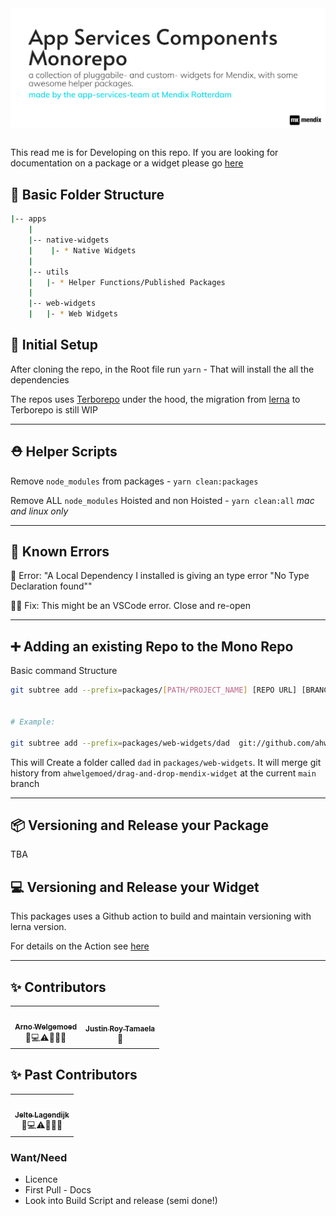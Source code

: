 <img  align="center" alt="headerIMG" src="./assets/ASCM-Logov2.png" target="_blank" />
<br/>
<br/>

This read me is for Developing on this repo. If you are looking for documentation on a package or a widget please go [here](https://mendixlabs.github.io/app-services-components/)

## 📂 Basic Folder Structure

```bash
|-- apps
    |
    |-- native-widgets
    |    |- * Native Widgets
    |
    |-- utils
    |   |- * Helper Functions/Published Packages
    |
    |-- web-widgets
    |   |- * Web Widgets
```

## 💅 Initial Setup

After cloning the repo, in the Root file run `yarn` - That will install the all the dependencies

The repos uses [Terborepo](https://turborepo.org/) under the hood, the migration from [lerna](https://github.com/lerna/lerna) to Terborepo is still WIP


---

## ⛑️ Helper Scripts

Remove `node_modules` from packages - `yarn clean:packages`

Remove ALL `node_modules` Hoisted and non Hoisted - `yarn clean:all` _mac and linux only_

---

## 🐝 Known Errors

🐛 Error: "A Local Dependency I installed is giving an type error "No Type Declaration found""

👍🏽 Fix: This might be an VSCode error. Close and re-open

---

## ➕ Adding an existing Repo to the Mono Repo

Basic command Structure

```bash
git subtree add --prefix=packages/[PATH/PROJECT_NAME] [REPO URL] [BRANCH NAME]


# Example:

git subtree add --prefix=packages/web-widgets/dad  git://github.com/ahwelgemoed/drag-and-drop-mendix-widget.git main
```

This will Create a folder called `dad` in `packages/web-widgets`. It will merge git history from `ahwelgemoed/drag-and-drop-mendix-widget` at the current `main` branch

---

## 📦 Versioning and Release your Package

TBA

## 💻 Versioning and Release your Widget

This packages uses a Github action to build and maintain versioning with lerna version.

For details on the Action see [here](https://github.com/ahwelgemoed/widget-build-monorepo-action)

---

## ✨ Contributors

<!-- ALL-CONTRIBUTORS-LIST:START - Do not remove or modify this section -->
<!-- prettier-ignore-start -->

<table>
  <tr>
    <td align="center"><a href="https://github.com/ahwelgemoed"><img src="https://avatars.githubusercontent.com/u/29273599?v=4?s=100" width="100px;" alt=""/><br /><sub><b>Arno Welgemoed</b></sub></a><br />🤔💻⚠️📖💡🚧</td>
    <td align="center"><a href="https://github.com/justinroy-mx"><img src="https://avatars.githubusercontent.com/u/81809936?v=4?s=100" width="100px;" alt=""/><br /><sub><b>Justin Roy Tamaela</b></sub></a><br />🤔</td>
  </tr>

</table>

## ✨ Past Contributors

<!-- ALL-CONTRIBUTORS-LIST:START - Do not remove or modify this section -->
<!-- prettier-ignore-start -->

<table>
  <tr>
    <td align="center"><a href="https://github.com/JelteMX"><img src="https://avatars.githubusercontent.com/u/14937393?v=4?s=100" width="100px;" alt=""/><br /><sub><b>Jelte Lagendijk</b></sub></a><br />🤔💻⚠️📖💡🚧</td>
  </tr>

</table>

### Want/Need

- Licence
- First Pull - Docs
- Look into Build Script and release (semi done!)
